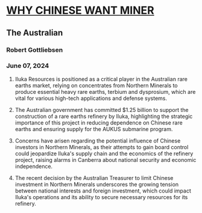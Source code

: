 # [WHY CHINESE WANT MINER](https://advance.lexis.com/api/document?collection=news&id=urn:contentItem:6C6G-6961-JD3N-5111-00000-00&context=1519360)
## The Australian
### Robert Gottliebsen
### June 07, 2024

1. Iluka Resources is positioned as a critical player in the Australian rare earths market, relying on concentrates from Northern Minerals to produce essential heavy rare earths, terbium and dysprosium, which are vital for various high-tech applications and defense systems.

2. The Australian government has committed $1.25 billion to support the construction of a rare earths refinery by Iluka, highlighting the strategic importance of this project in reducing dependence on Chinese rare earths and ensuring supply for the AUKUS submarine program.

3. Concerns have arisen regarding the potential influence of Chinese investors in Northern Minerals, as their attempts to gain board control could jeopardize Iluka's supply chain and the economics of the refinery project, raising alarms in Canberra about national security and economic independence.

4. The recent decision by the Australian Treasurer to limit Chinese investment in Northern Minerals underscores the growing tension between national interests and foreign investment, which could impact Iluka's operations and its ability to secure necessary resources for its refinery.